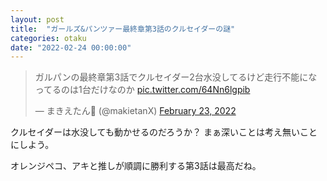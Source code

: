 ```yaml
---
layout: post
title:  "ガールズ&パンツァー最終章第3話のクルセイダーの謎"
categories: otaku
date: "2022-02-24 00:00:00"
---
```


<blockquote class="twitter-tweet tw-align-center"><p lang="ja" dir="ltr">ガルパンの最終章第3話でクルセイダー2台水没してるけど走行不能になってるのは1台だけなのか <a href="https://t.co/64Nn6lgpib">pic.twitter.com/64Nn6lgpib</a></p>&mdash; まきえたん🥦 (@makietanX) <a href="https://twitter.com/makietanX/status/1496574422437998593?ref_src=twsrc%5Etfw">February 23, 2022</a></blockquote> <script async src="https://platform.twitter.com/widgets.js" charset="utf-8"></script>

クルセイダーは水没しても動かせるのだろうか？
まぁ深いことは考え無いことにしよう。



オレンジペコ、アキと推しが順調に勝利する第3話は最高だね。
